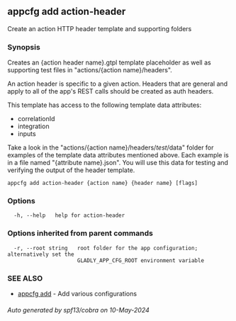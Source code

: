## appcfg add action-header

Create an action HTTP header template and supporting folders

### Synopsis


Creates an {action header name}.gtpl template placeholder as well as supporting 
test files in "actions/{action name}/headers".

An action header is specific to a given action. Headers that are general and
apply to all of the app's REST calls should be created as auth headers.

This template has access to the following template data attributes:
- correlationId
- integration
- inputs

Take a look in the "actions/{action name}/headers/_test_/data" folder for examples
of the template data attributes mentioned above. Each example is in a file named 
"{attribute name}.json". You will use this data for testing and verifying the 
output of the header template.


```
appcfg add action-header {action name} {header name} [flags]
```

### Options

```
  -h, --help   help for action-header
```

### Options inherited from parent commands

```
  -r, --root string   root folder for the app configuration; alternatively set the
                      GLADLY_APP_CFG_ROOT environment variable
```

### SEE ALSO

* [appcfg add](appcfg_add.md)	 - Add various configurations

###### Auto generated by spf13/cobra on 10-May-2024
